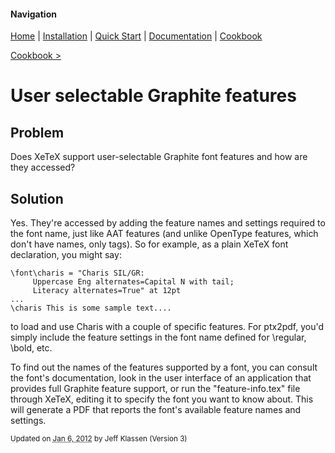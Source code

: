 #### Navigation

[Home](../home/README.md)  | [Installation](../installation/README.md) | [Quick Start](../quick-start/README.md) | [Documentation](../documentation/README.md) | [Cookbook ](../cookbook/README.md) 

[Cookbook >](../README.md) 


# <span class="entry-title">User selectable Graphite features</span>

## <a name="TOC-Problem">Problem</a>

<a name="TOC-Problem">

Does XeTeX support user-selectable Graphite font features and how are they accessed?

</a>

## <a name="TOC-Problem"></a><a name="TOC-Solution">Solution</a>

<a name="TOC-Solution">

Yes. They're accessed by adding the feature names and settings required to the font name, just like AAT features (and unlike OpenType features, which don't have names, only tags). So for example, as a plain XeTeX font declaration, you might say:

<div>

```
\font\charis = "Charis SIL/GR:  
     Uppercase Eng alternates=Capital N with tail;
     Literacy alternates=True" at 12pt  
...
\charis This is some sample text....
```

</div>

to load and use Charis with a couple of specific features. For ptx2pdf, you'd simply include the feature settings in the font name defined for \regular, \bold, etc.

To find out the names of the features supported by a font, you can consult the font's documentation, look in the user interface of an application that provides full Graphite feature support, or run the "feature-info.tex" file through XeTeX, editing it to specify the font you want to know about. This will generate a PDF that reports the font's available feature names and settings.



<small>Updated on <abbr class="updated" title="2012-01-06T16:09:00.064Z">Jan 6, 2012</abbr> by <span class="author"><span class="vcard">Jeff Klassen</span> </span>(Version <span class="sites:revision">3</span>)</small>  

